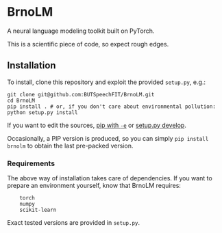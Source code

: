 # BrnoLM
A neural language modeling toolkit built on PyTorch.

This is a scientific piece of code, so expect rough edges.

## Installation
To install, clone this repository and exploit the provided `setup.py`, e.g.:

```
git clone git@github.com:BUTSpeechFIT/BrnoLM.git
cd BrnoLM
pip install . # or, if you don't care about environmental pollution: python setup.py install
```

If you want to edit the sources, [pip with `-e`](https://pip.pypa.io/en/stable/reference/pip_install/#editable-installs) or [setup.py develop](https://setuptools.readthedocs.io/en/latest/setuptools.html#development-mode).

Occasionally, a PIP version is produced, so you can simply `pip install brnolm` to obtain the last pre-packed version.


### Requirements
The above way of installation takes care of dependencies.
If you want to prepare an environment yourself, know that BrnoLM requires:

```
    torch
    numpy
    scikit-learn
```
Exact tested versions are provided in `setup.py`.
